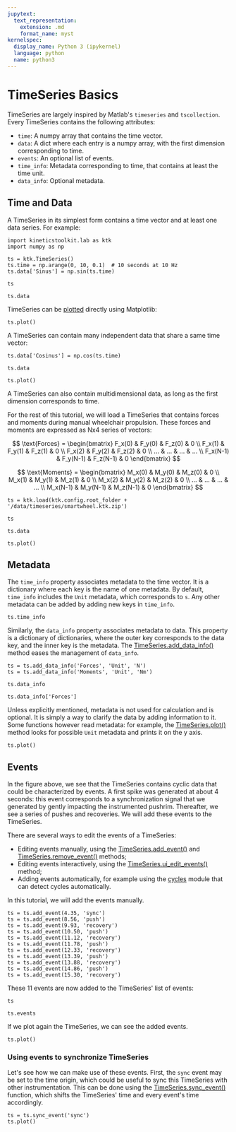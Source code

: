 ```yaml
---
jupytext:
  text_representation:
    extension: .md
    format_name: myst
kernelspec:
  display_name: Python 3 (ipykernel)
  language: python
  name: python3
---
```


# TimeSeries Basics

TimeSeries are largely inspired by Matlab's `timeseries` and `tscollection`. Every TimeSeries contains the following attributes:

- `time`: A numpy array that contains the time vector.
- `data`: A dict where each entry is a numpy array, with the first dimension corresponding to time.
- `events`: An optional list of events.
- `time_info`: Metadata corresponding to time, that contains at least the time unit.
- `data_info`: Optional metadata.

## Time and Data

A TimeSeries in its simplest form contains a time vector and at least one data series. For example:

```{code-cell}
import kineticstoolkit.lab as ktk
import numpy as np

ts = ktk.TimeSeries()
ts.time = np.arange(0, 10, 0.1)  # 10 seconds at 10 Hz
ts.data['Sinus'] = np.sin(ts.time)

ts
```

```{code-cell}
ts.data
```

TimeSeries can be [plotted](../api/kineticstoolkit.TimeSeries.plot.rst) directly using Matplotlib:

```{code-cell}
ts.plot()
```

A TimeSeries can contain many independent data that share a same time vector:

```{code-cell}
ts.data['Cosinus'] = np.cos(ts.time)

ts.data
```

```{code-cell}
ts.plot()
```

A TimeSeries can also contain multidimensional data, as long as the first dimension corresponds to time.

For the rest of this tutorial, we will load a TimeSeries that contains forces and moments during manual wheelchair propulsion. These forces and moments are expressed as Nx4 series of vectors:

$$
\text{Forces} = \begin{bmatrix}
F_x(0) & F_y(0) & F_z(0) & 0 \\
F_x(1) & F_y(1) & F_z(1) & 0 \\
F_x(2) & F_y(2) & F_z(2) & 0 \\
... & ... & ... & ... \\
F_x(N-1) & F_y(N-1) & F_z(N-1) & 0
\end{bmatrix}
$$

$$
\text{Moments} = \begin{bmatrix}
M_x(0) & M_y(0) & M_z(0) & 0 \\
M_x(1) & M_y(1) & M_z(1) & 0 \\
M_x(2) & M_y(2) & M_z(2) & 0 \\
... & ... & ... & ... \\
M_x(N-1) & M_y(N-1) & M_z(N-1) & 0
\end{bmatrix}
$$

```{code-cell}
ts = ktk.load(ktk.config.root_folder + '/data/timeseries/smartwheel.ktk.zip')

ts
```

```{code-cell}
ts.data
```

```{code-cell}
ts.plot()
```

## Metadata

The `time_info` property associates metadata to the time vector. It is a dictionary where each key is the name of one metadata. By default, `time_info` includes the `Unit` metadata, which corresponds to `s`. Any other metadata can be added by adding new keys in `time_info`.

```{code-cell} ipython3
ts.time_info
```

Similarly, the `data_info` property associates metadata to data. This property is a dictionary of dictionaries, where the outer key corresponds to the data key, and the inner key is the metadata. The [TimeSeries.add_data_info()](../api/kineticstoolkit.TimeSeries.add_data_info.rst) method eases the management of `data_info`.

```{code-cell}
ts = ts.add_data_info('Forces', 'Unit', 'N')
ts = ts.add_data_info('Moments', 'Unit', 'Nm')

ts.data_info
```

```{code-cell}
ts.data_info['Forces']
```

Unless explicitly mentioned, metadata is not used for calculation and is optional. It is simply a way to clarify the data by adding information to it. Some functions however read metadata: for example, the [TimeSeries.plot()](../api/kineticstoolkit.TimeSeries.plot.rst) method looks for possible `Unit` metadata and prints it on the y axis.

```{code-cell}
ts.plot()
```

## Events

In the figure above, we see that the TimeSeries contains cyclic data that could be characterized by events. A first spike was generated at about 4 seconds: this event corresponds to a synchronization signal that we generated by gently impacting the instrumented pushrim. Thereafter, we see a series of pushes and recoveries. We will add these events to the TimeSeries.

There are several ways to edit the events of a TimeSeries:
- Editing events manually, using the [TimeSeries.add_event()](../api/kineticstoolkit.TimeSeries.add_event.rst) and [TimeSeries.remove_event()](../api/kineticstoolkit.TimeSeries.remove_event.rst) methods;
- Editing events interactively, using the [TimeSeries.ui_edit_events()](../api/kineticstoolkit.TimeSeries.ui_edit_events.rst) method;
- Adding events automatically, for example using the [cycles](../24_cycles/cycles.rst) module that can detect cycles automatically.

In this tutorial, we will add the events manually.

```{code-cell}
ts = ts.add_event(4.35, 'sync')
ts = ts.add_event(8.56, 'push')
ts = ts.add_event(9.93, 'recovery')
ts = ts.add_event(10.50, 'push')
ts = ts.add_event(11.12, 'recovery')
ts = ts.add_event(11.78, 'push')
ts = ts.add_event(12.33, 'recovery')
ts = ts.add_event(13.39, 'push')
ts = ts.add_event(13.88, 'recovery')
ts = ts.add_event(14.86, 'push')
ts = ts.add_event(15.30, 'recovery')
```

These 11 events are now added to the TimeSeries' list of events:

```{code-cell}
ts
```

```{code-cell}
ts.events
```

If we plot again the TimeSeries, we can see the added events.

```{code-cell} ipython3
ts.plot()
```

### Using events to synchronize TimeSeries

Let's see how we can make use of these events. First, the `sync` event may be set to the time origin, which could be useful to sync this TimeSeries with other instrumentation. This can be done using the [TimeSeries.sync_event()](../api/kineticstoolkit.TimeSeries.sync_event.rst) function, which shifts the TimeSeries' time and every event's time accordingly.

```{code-cell}
ts = ts.sync_event('sync')
ts.plot()
```
